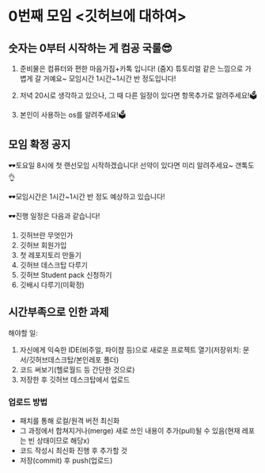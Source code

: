# 0번째 모임 <깃허브에 대하여>
## 숫자는 0부터 시작하는 게 컴공 국룰😎
1. 준비물은 컴퓨터와 편한 마음가짐+카톡 입니다! (줌X)
튜토리얼 같은 느낌으로 가볍게 갈 거예요~
모임시간 1시간~1시간 반 정도입니다!

2. 저녁 20시로 생각하고 있으나, 그 때 다른 일정이 있다면 항목추가로 알려주세요!🗳

3. 본인이 사용하는 os를 알려주세요!🗳

## 모임 확정 공지
🕶토요일 8시에 첫 랜선모임 시작하겠습니다!
선약이 있다면 미리 알려주세요~ 갠톡도👌

🕶모임시간은 1시간~1시간 반 정도 예상하고 있습니다! 

🕶진행 일정은 다음과 같습니다!
1. 깃허브란 무엇인가
2. 깃허브 회원가입
3. 첫 레포지토리 만들기
4. 깃허브 데스크탑 다루기
5. 깃허브 Student pack 신청하기
6. 깃배시 다루기(미확정)

## 시간부족으로 인한 과제
해야할 일:
1. 자신에게 익숙한 IDE(비주얼, 파이챰 등)으로 새로운 프로젝트 열기(저장위치: 문서/깃허브데스크탑/본인레포 폴더)
2. 코드 써보기(헬로월드 등 간단한 것으로)
3. 저장한 후 깃허브 데스크탑에서 업로드

### 업로드 방법
* 패치를 통해 로컬/원격 버전 최신화 
* 그 과정에서 합쳐지거나(merge) 새로 쓰인 내용이 추가(pull)될 수 있음(현재 레포는 빈 상태이므로 해당x) 
* 코드 작성시 최신화 진행 후 추가할 것
* 저장(commit) 후 push(업로드)
